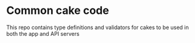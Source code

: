# Common cake code

This repo contains type definitions and validators for cakes to be used in both the app and API servers
